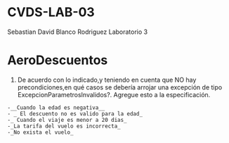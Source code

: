 # CVDS-LAB-03
Sebastian David Blanco Rodriguez
Laboratorio 3

# AeroDescuentos

  1. De acuerdo con lo indicado,y teniendo en cuenta que NO hay precondiciones,en qué casos se debería arrojar una excepción de tipo ExcepcionParametrosInvalidos?. Agregue esto a la especificación.
 
    -__Cuando la edad es negativa__
    - _ El descuento no es valido para la edad_
    -_ Cuando el viaje es menor a 20 dias_
    -_La tarifa del vuelo es incorrecta_
    -_No exista el vuelo_
